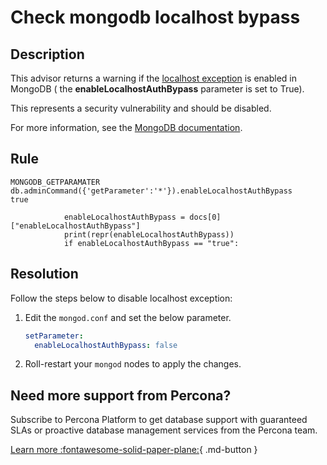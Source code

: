 # Check mongodb localhost bypass

## Description
This advisor returns a warning if the [localhost exception](https://www.mongodb.com/docs/v6.0/core/localhost-exception/) is enabled in MongoDB ( the **enableLocalhostAuthBypass** parameter is set to True).

This represents a security vulnerability and should be disabled.

For more information, see the [MongoDB documentation](https://docs.mongodb.com/manual/reference/parameters/#mongodb-parameter-param.enableLocalhostAuthBypass).

## Rule
```
MONGODB_GETPARAMATER
db.adminCommand({'getParameter':'*'}).enableLocalhostAuthBypass
true

            enableLocalhostAuthBypass = docs[0]["enableLocalhostAuthBypass"]
            print(repr(enableLocalhostAuthBypass))
            if enableLocalhostAuthBypass == "true":
```


## Resolution
Follow the steps below to disable localhost exception:

1. Edit the `mongod.conf` and set the below parameter.
    
    ```yaml
    setParameter:
      enableLocalhostAuthBypass: false
    ```

2. Roll-restart your `mongod` nodes to apply the changes.
   
## Need more support from Percona?
Subscribe to Percona Platform to get database support with guaranteed SLAs or proactive database management services from the Percona team.

[Learn more :fontawesome-solid-paper-plane:](https://per.co.na/subscribe){ .md-button }

